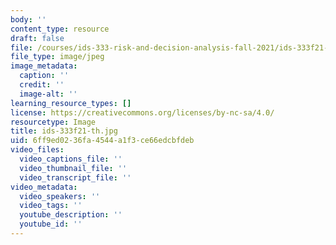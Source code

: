 ```yaml
---
body: ''
content_type: resource
draft: false
file: /courses/ids-333-risk-and-decision-analysis-fall-2021/ids-333f21-th.jpg
file_type: image/jpeg
image_metadata:
  caption: ''
  credit: ''
  image-alt: ''
learning_resource_types: []
license: https://creativecommons.org/licenses/by-nc-sa/4.0/
resourcetype: Image
title: ids-333f21-th.jpg
uid: 6ff9ed02-36fa-4544-a1f3-ce66edcbfdeb
video_files:
  video_captions_file: ''
  video_thumbnail_file: ''
  video_transcript_file: ''
video_metadata:
  video_speakers: ''
  video_tags: ''
  youtube_description: ''
  youtube_id: ''
---
```

